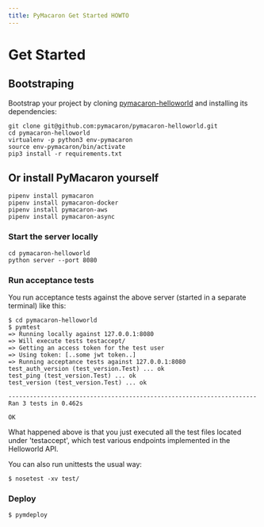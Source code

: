 ```yaml
---
title: PyMacaron Get Started HOWTO
---
```


Get Started
===========

## Bootstraping

Bootstrap your project by cloning
[pymacaron-helloworld](https://github.com/pymacaron/pymacaron-helloworld) and
installing its dependencies:

```shell
git clone git@github.com:pymacaron/pymacaron-helloworld.git
cd pymacaron-helloworld
virtualenv -p python3 env-pymacaron
source env-pymacaron/bin/activate
pip3 install -r requirements.txt
```

## Or install PyMacaron yourself

```shell
pipenv install pymacaron
pipenv install pymacaron-docker
pipenv install pymacaron-aws
pipenv install pymacaron-async
```

### Start the server locally

```shell
cd pymacaron-helloworld
python server --port 8080
```

### Run acceptance tests

You run acceptance tests against the above server (started in a separate
terminal) like this:

```shell
$ cd pymacaron-helloworld
$ pymtest
=> Running locally against 127.0.0.1:8080
=> Will execute tests testaccept/
=> Getting an access token for the test user
=> Using token: [..some jwt token..]
=> Running acceptance tests against 127.0.0.1:8080
test_auth_version (test_version.Test) ... ok
test_ping (test_version.Test) ... ok
test_version (test_version.Test) ... ok

----------------------------------------------------------------------
Ran 3 tests in 0.462s

OK
```

What happened above is that you just executed all the test files located under 'testaccept',
which test various endpoints implemented in the Helloworld API.

You can also run unittests the usual way:

```shell
$ nosetest -xv test/
```

### Deploy

```shell
$ pymdeploy
```

